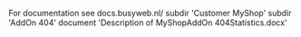 For documentation see docs.busyweb.nl/ subdir 'Customer MyShop' subdir 'AddOn 404' document 'Description of MyShopAddOn 404Statistics.docx'